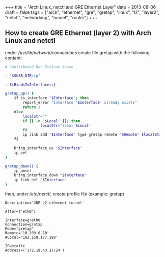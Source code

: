 +++
title = "Arch Linux, netctl and GRE Ethernet Layer"
date = 2013-08-06
draft = false
tags = ["arch", "ethernet", "gre", "gretap", "linux", "l2", "layer2", "netctl", "networking", "tunnel", "router"]
+++

## How to create GRE Ethernet (layer 2) with Arch Linux and netctl

under */usr/lib/network/connections* create file gretap with the following content:
```bash
# Contributed by: Stefano Sasso 

. "$SUBR_DIR/ip"

: ${BindsToInterfaces=}

gretap_up() {
    if is_interface "$Interface"; then
        report_error "Interface '$Interface' already exists"
        return 1
    else
        localStr=""
        if [[ -n "$Local" ]]; then
                localStr="local $Local"
        fi
        ip link add "$Interface" type gretap remote "$Remote" $localStr
    fi

    bring_interface_up "$Interface"
    ip_set
}

gretap_down() {
    ip_unset
    bring_interface_down "$Interface"
    ip link del "$Interface"
}
```

then, under */etc/netctl*, create profile file (example: gretap)
```
Description='GRE L2 ethernet tunnel'

After=('eth0')

Interface=greth0
Connection=gretap
Mode='gretap'
Remote='10.200.0.10'
#Local='192.168.177.198'

IP=static
Address=('172.18.43.17/24')
```